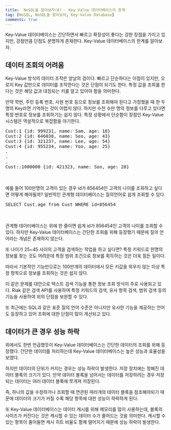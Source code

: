 ```yaml
---
title:  NoSQL을 알아보자(8) - Key-Value 데이터베이스의 한계
tag: [NoSQL, NoSQL을 알아보자, Key-Value Database]
comments: true
---
```

Key-Value 데이터베이스는 간단하면서 빠르고 확장성이 좋다는 강한 장점을 가지고 있지만, 강점만큼 단점도 분명하게 존재한다. Key-Value 데이터베이스의 한계를 알아보자.


## 데이터 조회의 어려움

Key-Value 방식의 데이터 조작은 양날의 검이다. 빠르고 단순하다는 이점이 있지만, 오로지 Key 값만으로 데이터를 조작한다는 것은 단점이 되기도 한다. 특정 값을 조회를 한다는 것은 해당 값과 대칭되는 키를 알고 있어야 함을 의미한다.

만약 학번, 주민 등록 번호, 사원 번호 등으로 정보를 조회해야 된다고 가정했을 때 한 두명의 Key라면 기억하는 것이 어렵지 않다. 하지만 수천 수만 명의 정보를 다루고 있다면 특정 번호로 정보를 조회하기는 쉽지 않다. 특정 상황에서 단순함이 장점인 Key-Value 시스템은 역설적으로 복잡함을 야기한다.

<pre>
Cust:1 {id: 999231, name: Sam, age: 18}
Cust:2 {id: 646038, name: Seo, age: 43}
Cust:3 {id: 321237, name: Lee, age: 54}
Cust:4 {id: 955234, name: Yoo, age: 25}
.
.
.
Cust::1000000 {id: 421323, name: Son, age: 28}
</pre>

<br></br>
예를 들어 100만명의 고객이 있는 경우 id가 856454인 고객의 나이를 조회하고 싶다면 어떻게 해야될까? 일반적인 관계형 데이터베이스는 질의언어로 쉽게 조회할 수 있다. 

<pre>
SELECT Cust.age from Cust WHERE id=856454
</pre>

<br></br>
관계형 데이터베이스는 위에 한 줄이면 쉽게 id가 856454인 고객의 나이를 조회할 수 있다. 하지만 Key-Value 데이터베이스는 간단한 조회를 위해 등장했기 때문에 질의 언어라는 개념은 존재하지 않는다.

또 나이가 25~45 사이의 고객을 검색하는 작업을 하고 싶다면? 특정 키워드로 한명의 정보를 찾는 것도 어려운데 특정 범위 조건으로 정보를 획득하는 것은 더욱 힘든 일이다. 

따라서 기본적인 기능만으로는 100만개의 데이터에서 모든 키값을 외우지 않는 이상 특정 항목으로 정보를 조회하는 것은 쉽지 않다.


이 같은 문제를 대안으로 텍스트 검색 기능을 통한 정보 조회 방식이 주로 사용되고 있다. Riak 같은 검색 API를 사용하여 특정 키워드의 검색, 유사 항목 검색, 범위 검색 등의 기능을 사용하여 위의 단점을 보완할 수 있다.

또 최근에는 SQL과 같은 표준 질의 언어 수준은 아니지만 유사한 기능을 제공하는 언어도 등장하고 있어 조회에 대한 단점이 많이 개선되고 있다.


## 데이터가 큰 경우 성능 하락
위에서도 한번 언급했듯이 Key-Value 데이터베이스는 간단한 데이터의 조회를 위해 등장했다. 간단한 데이터를 처리하는데 Key-Value 데이터베이스는 높은 성능과 효율성을 보였다.

하지만 데이터의 단위가 커지는 경우는 성능 하락이 발생한다. 저장 장치에는 정해진 데이터 블록의 크기가 있다. 만약 데이터 블록을 넘어서는 데이터를 저장하려는 경우 저장되는 데이터는 여러 데이터 블록에 쪼개져 저장된다.

즉, 하나의 값을 수정하거나 조회할 때 연관된 여러개의 데이터 블록을 참조해야되기 때문에 데이터의 크기가 커질 수록 해당 항목에 대한 성능이 하락하게 된다.

또 Key-Value 데이터베이스는 데이터 캐시를 위해 메모리를 많이 사용하는데, 블록의 사이즈가 커진다는 것은 캐시할 수 있는 데이터 수가 줄어드는 것을 의미한다. 캐시할 수 있는 항목이 줄어들면 캐시 히트 비율도 함께 떨어지기 때문에 성능 하락이 발생한다.
